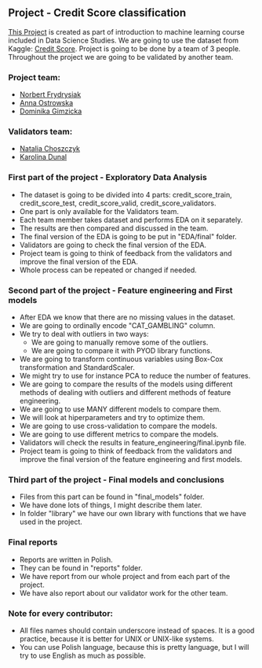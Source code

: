 ## Project - Credit Score classification
[This Project](https://github.com/fantasy2fry/credit-score-classification-ml) is created as part of introduction to machine learning course included in Data Science Studies.
We are going to use the dataset from Kaggle: [Credit Score](https://www.kaggle.com/datasets/conorsully1/credit-score).
Project is going to be done by a team of 3 people. Throughout the project we are going to be validated by another team.

### Project team:
- [Norbert Frydrysiak](https://github.com/fantasy2fry)
- [Anna Ostrowska](https://github.com/annaostrowska03)
- [Dominika Gimzicka](https://github.com/GimzickaDominika?fbclid=IwAR117ek299FTZ05YrRQHRcsr8fk-1SZ2kE59icbJIOspeX861-zq1do5MqY)

### Validators team:
- [Natalia Choszczyk](https://github.com/nataliachoszczyk)
- [Karolina Dunal](https://github.com/xxkaro)

### First part of the project - Exploratory Data Analysis
- The dataset is going to be divided into 4 parts: credit_score_train, credit_score_test, credit_score_valid, credit_score_validators.
- One part is only available for the Validators team.
- Each team member takes dataset and performs EDA on it separately.
- The results are then compared and discussed in the team.
- The final version of the EDA is going to be put in "EDA/final" folder.
- Validators are going to check the final version of the EDA.
- Project team is going to think of feedback from the validators and improve the final version of the EDA.
- Whole process can be repeated or changed if needed.

### Second part of the project - Feature engineering and First models
- After EDA we know that there are no missing values in the dataset.
- We are going to ordinally encode "CAT_GAMBLING" column.
- We try to deal with outliers in two ways:
    - We are going to manually remove some of the outliers.
    - We are going to compare it with PYOD library functions.
- We are going to transform continuous variables using Box-Cox transformation and StandardScaler.
- We might try to use for instance PCA to reduce the number of features.
- We are going to compare the results of the models using different methods of dealing with outliers and different methods of feature engineering.
- We are going to use MANY different models to compare them.
- We will look at hiperparameters and try to optimize them.
- We are going to use cross-validation to compare the models.
- We are going to use different metrics to compare the models.
- Validators will check the results in feature_engineering/final.ipynb file.
- Project team is going to think of feedback from the validators and improve the final version of the feature engineering and first models.


### Third part of the project - Final models and conclusions
- Files from this part can be found in "final_models" folder.
- We have done lots of things, I might describe them later.
- In folder "library" we have our own library with functions that we have used in the project.

### Final reports
- Reports are written in Polish.
- They can be found in "reports" folder.
- We have report from our whole project and from each part of the project.
- We have also report about our validator work for the other team.

### Note for every contributor:
- All files names should contain underscore instead of spaces. It is a good practice, because it is better for UNIX or UNIX-like systems.
- You can use Polish language, because this is pretty language, but I will try to use English as much as possible.
